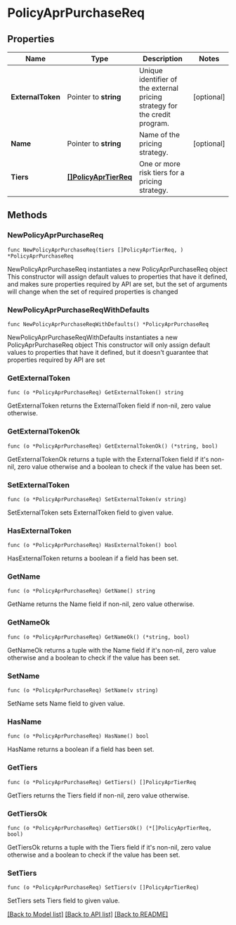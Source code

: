 # PolicyAprPurchaseReq

## Properties

Name | Type | Description | Notes
------------ | ------------- | ------------- | -------------
**ExternalToken** | Pointer to **string** | Unique identifier of the external pricing strategy for the credit program. | [optional] 
**Name** | Pointer to **string** | Name of the pricing strategy. | [optional] 
**Tiers** | [**[]PolicyAprTierReq**](PolicyAprTierReq.md) | One or more risk tiers for a pricing strategy. | 

## Methods

### NewPolicyAprPurchaseReq

`func NewPolicyAprPurchaseReq(tiers []PolicyAprTierReq, ) *PolicyAprPurchaseReq`

NewPolicyAprPurchaseReq instantiates a new PolicyAprPurchaseReq object
This constructor will assign default values to properties that have it defined,
and makes sure properties required by API are set, but the set of arguments
will change when the set of required properties is changed

### NewPolicyAprPurchaseReqWithDefaults

`func NewPolicyAprPurchaseReqWithDefaults() *PolicyAprPurchaseReq`

NewPolicyAprPurchaseReqWithDefaults instantiates a new PolicyAprPurchaseReq object
This constructor will only assign default values to properties that have it defined,
but it doesn't guarantee that properties required by API are set

### GetExternalToken

`func (o *PolicyAprPurchaseReq) GetExternalToken() string`

GetExternalToken returns the ExternalToken field if non-nil, zero value otherwise.

### GetExternalTokenOk

`func (o *PolicyAprPurchaseReq) GetExternalTokenOk() (*string, bool)`

GetExternalTokenOk returns a tuple with the ExternalToken field if it's non-nil, zero value otherwise
and a boolean to check if the value has been set.

### SetExternalToken

`func (o *PolicyAprPurchaseReq) SetExternalToken(v string)`

SetExternalToken sets ExternalToken field to given value.

### HasExternalToken

`func (o *PolicyAprPurchaseReq) HasExternalToken() bool`

HasExternalToken returns a boolean if a field has been set.

### GetName

`func (o *PolicyAprPurchaseReq) GetName() string`

GetName returns the Name field if non-nil, zero value otherwise.

### GetNameOk

`func (o *PolicyAprPurchaseReq) GetNameOk() (*string, bool)`

GetNameOk returns a tuple with the Name field if it's non-nil, zero value otherwise
and a boolean to check if the value has been set.

### SetName

`func (o *PolicyAprPurchaseReq) SetName(v string)`

SetName sets Name field to given value.

### HasName

`func (o *PolicyAprPurchaseReq) HasName() bool`

HasName returns a boolean if a field has been set.

### GetTiers

`func (o *PolicyAprPurchaseReq) GetTiers() []PolicyAprTierReq`

GetTiers returns the Tiers field if non-nil, zero value otherwise.

### GetTiersOk

`func (o *PolicyAprPurchaseReq) GetTiersOk() (*[]PolicyAprTierReq, bool)`

GetTiersOk returns a tuple with the Tiers field if it's non-nil, zero value otherwise
and a boolean to check if the value has been set.

### SetTiers

`func (o *PolicyAprPurchaseReq) SetTiers(v []PolicyAprTierReq)`

SetTiers sets Tiers field to given value.



[[Back to Model list]](../README.md#documentation-for-models) [[Back to API list]](../README.md#documentation-for-api-endpoints) [[Back to README]](../README.md)


